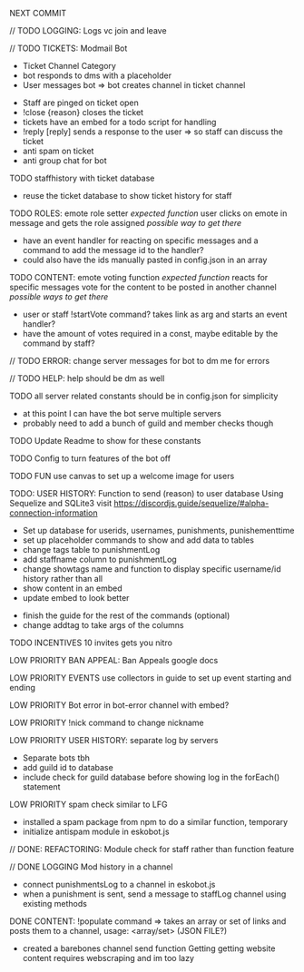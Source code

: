 NEXT COMMIT


// TODO LOGGING: Logs vc join and leave

// TODO TICKETS: Modmail Bot
+ Ticket Channel Category
+ bot responds to dms with a placeholder
+ User messages bot => bot creates channel in ticket channel
- Staff are pinged on ticket open
- !close {reason} closes the ticket
- tickets have an embed for a todo script for handling
- !reply [reply] sends a response to the user => so staff can discuss the ticket
- anti spam on ticket
- anti group chat for bot

TODO staffhistory with ticket database
- reuse the ticket database to show ticket history for staff


TODO ROLES: emote role setter
*expected function*
user clicks on emote in message and gets the role assigned
*possible way to get there*
- have an event handler for reacting on specific messages and a command to add the message id to the handler?
- could also have the ids manually pasted in config.json in an array

TODO CONTENT: emote voting function
*expected function*
reacts for specific messages vote for the content to be posted in another channel
*possible ways to get there*
- user or staff !startVote command? takes link as arg and starts an event handler?
- have the amount of votes required in a const, maybe editable by the command by staff?

// TODO ERROR: change server messages for bot to dm me for errors

// TODO HELP: help should be dm as well

TODO all server related constants should be in config.json for simplicity
- at this point I can have the bot serve multiple servers
- probably need to add a bunch of guild and member checks though

TODO Update Readme to show for these constants

TODO Config to turn features of the bot off

TODO FUN use canvas to set up a welcome image for users

TODO: USER HISTORY: Function to send (reason) to user database
Using Sequelize and SQLite3
visit https://discordjs.guide/sequelize/#alpha-connection-information

+ Set up database for userids, usernames, punishments, punishementtime
+ set up placeholder commands to show and add data to tables
+ change tags table to punishmentLog
+ add staffname column to punishmentLog
+ change showtags name and function to display specific username/id history rather than all
+ show content in an embed
+ update embed to look better
- finish the guide for the rest of the commands
(optional)
- change addtag to take args of the columns

TODO INCENTIVES 10 invites gets you nitro

LOW PRIORITY BAN APPEAL: Ban Appeals google docs

LOW PRIORITY EVENTS use collectors in guide to set up event starting and ending

LOW PRIORITY Bot error in bot-error channel with embed?

LOW PRIORITY !nick command to change nickname

LOW PRIORITY USER HISTORY: separate log by servers
- Separate bots tbh
- add guild id to database
- include check for guild database before showing log in the forEach() statement

LOW PRIORITY spam check similar to LFG
+ installed a spam package from npm to do a similar function, temporary
+ initialize antispam module in eskobot.js

// DONE: REFACTORING: Module check for staff rather than function feature

// DONE LOGGING Mod history in a channel
- connect punishmentsLog to a channel in eskobot.js
- when a punishment is sent, send a message to staffLog channel using existing methods

DONE CONTENT: !populate command => takes an array or set of links and posts them to a channel, usage: <channel> <array/set> (JSON FILE?)
+ created a barebones channel send function
Getting getting website content requires webscraping and im too lazy 
